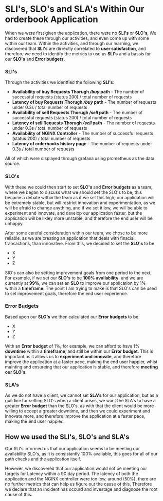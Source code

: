 # SLI's, SLO's and SLA's Within Our orderbook Application
When we were first given the application, there were no **SLI's** or **SLO's**, We had to create these through our activities, and even come up with some within our team. Within the activities, and through our learning, we discovered that **SLI's** are dirrectly correlated to **user satisfaction**, and therefore we need to identify the metrics to use as **SLI's** and a bassis for our **SLO's** and **Error budgets**.
### SLI's
Through the activities we identfied the following **SLI's**:
- **Availability of buy Requests Thorugh */buy* path** - The number of successful requests (status 200) / total number of requests
- **Latency of buy Requests Thorugh */buy* path** - The number of requests under 0.3s / total number of requests
- **Availability of sell Requests Thorugh */sell* path** - The number of successful requests (status 200) / total number of requests
- **Latency of sell Requests Thorugh */sell* path** - The number of requests under 0.3s / total number of requests
- **Availability of NGINX Controller** - The number of successful requests (status 200) / total number of requests
- **Latency of orderbooks history page** - The number of requests under 0.3s / total number of requests

All of which were displayed through grafana using prometheus as the data source. 
### SLO's

With these we could then start to set **SLO's** and **Error budgets** as a team, where we began to discuss what we should set the SLO's to be, this became a debate within the team as if we set this high, our application will be extremely stable, but will restrict innovation and experimentation, as we will be afraid to change anything, and if we set it low, we will be able to experiment and innovate, and develop our application faster, but the application will be likley more unstable, and therefore the end user will be unhappy.


After some careful consideration within our team, we chose to be more reliable, as we are creating an application that deals with finacial transactions, than innovative. From this, we decided to set the **SLO's** to be:
- X
- Y
- Z

SlO's can also be setting improvement goals from one period to the next, For example, if we set our **SLO's** to be **100% availability**, and we are currently at **99%**, we can set an **SLO** to improve our application by 1% within a **timeframe**. The point I am trying to make is that SLO's can be used to set improvement goals, therefore the end user experience.

### Error Budgets

Based upon our **SLO's** we then calculated our **Error budgets** to be:
- X
- Y
- Z

With an **Error budget** of 1%, for example, we can afford to have 1% **downtime** within a **timeframe**, and still be within our **Error budget**. This is important as it allows us to **experiment and innovate**, and therefore improve the application at a faster pace, making the end user happier, whist mainting and ensureing that our application is stable, and therefore **meeting our SLO's**.

### SLA's

As we do not have a client, we cannot set **SLA's** for our application, but as a guildine for setting SLO's when a client arises, we want the SLA's to have a greater **Error budget** than the SLO's, as with that the client would be more willing to accept a greater downtime, and then we could experiment and innovate more, and therefore improve the application at a faster pace, making the end user happier.

## How we used the SLI's, SLO's and SLA's

Our SLI's informed us that our application seems to be meeting our availability SLO's, as it is consistantly 100% available, this goes for all of our path checks and the application itself.

However, we discovered that our application would not be meeting our targets for Latency within a 90 day period. The latency of both the application and the NGINX controller were too low, around (50%), there are no further metrics that can help us figure out the cause of this, Therefore we declare that an incident has occurd and investage and diagnose the root cause of this.